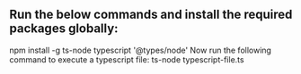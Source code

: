 ## Run the below commands and install the required packages globally:

npm install -g ts-node typescript '@types/node'
Now run the following command to execute a typescript file:
 ts-node typescript-file.ts
